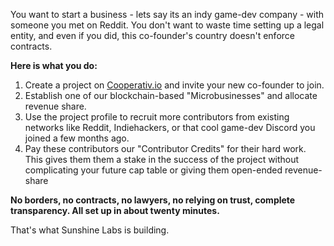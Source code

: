 You want to start a business - lets say its an indy game-dev company - with someone you met on Reddit. You don't want to waste time setting up a legal entity, and even if you did, this co-founder's country doesn't enforce contracts.

**Here is what you do:**

1. Create a project on [Cooperativ.io](http://cooperativ.io/) and invite your new co-founder to join.
2. Establish one of our blockchain-based "Microbusinesses" and allocate revenue share.
3. Use the project profile to recruit more contributors from existing networks like Reddit, Indiehackers, or that cool game-dev Discord you joined a few months ago.
4. Pay these contributors our "Contributor Credits" for their hard work. This gives them them a stake in the success of the project without complicating your future cap table or giving them open-ended revenue-share

**No borders, no contracts, no lawyers, no relying on trust, complete transparency. All set up in about twenty minutes.**

That's what Sunshine Labs is building.
